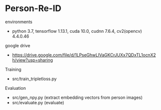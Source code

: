 # Person-Re-ID

environments
- python 3.7, tensorflow 1.13.1, cuda 10.0, cudnn 7.6.4, cv2(opencv) 4.4.0.46

google drive
- https://drive.google.com/file/d/1LPseGhwLIVaGKCrJUXx7QDxTL1ocnX2h/view?usp=sharing

Training
- src/train_tripletloss.py

Evaluation
- src/gen_npy.py (extract embedding vectors from person images)
- src/evaluate.py (evaluate)
